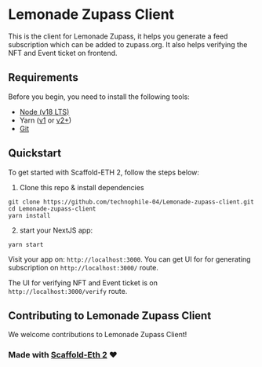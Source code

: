 # Lemonade Zupass Client

This is the client for Lemonade Zupass, it helps you generate a feed subscription which can be added to zupass.org. It also helps verifying the NFT and Event ticket on frontend.

## Requirements

Before you begin, you need to install the following tools:

- [Node (v18 LTS)](https://nodejs.org/en/download/)
- Yarn ([v1](https://classic.yarnpkg.com/en/docs/install/) or [v2+](https://yarnpkg.com/getting-started/install))
- [Git](https://git-scm.com/downloads)

## Quickstart

To get started with Scaffold-ETH 2, follow the steps below:

1. Clone this repo & install dependencies

```
git clone https://github.com/technophile-04/Lemonade-zupass-client.git
cd Lemonade-zupass-client
yarn install
```

2. start your NextJS app:

```
yarn start
```

Visit your app on: `http://localhost:3000`. You can get UI for for generating subscription on `http://localhost:3000/` route.

The UI for verifying NFT and Event ticket is on `http://localhost:3000/verify` route.

## Contributing to Lemonade Zupass Client

We welcome contributions to Lemonade Zupass Client!

### Made with [Scaffold-Eth 2](https://scaffoldeth.io/) ❤️
